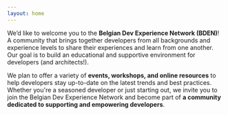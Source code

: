 ```yaml
---
layout: home
---
```


We’d like to welcome you to the **Belgian Dev Experience Network (BDEN)**! A community that brings together developers from all backgrounds and experience levels to share their experiences and learn from one another. Our goal is to build an educational and supportive environment for developers (and architects!).

We plan to offer a variety of **events, workshops, and online resources** to help developers stay up-to-date on the latest trends and best practices. Whether you're a seasoned developer or just starting out, we invite you to join the Belgian Dev Experience Network and become part of **a community dedicated to supporting and empowering developers**.

